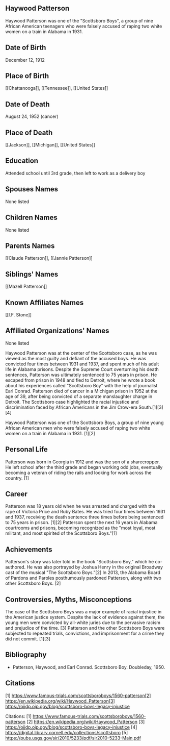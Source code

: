 ## Haywood Patterson
Haywood Patterson was one of the "Scottsboro Boys", a group of nine African American teenagers who were falsely accused of raping two white women on a train in Alabama in 1931. 

## Date of Birth
December 12, 1912

## Place of Birth
[[Chattanooga]], [[Tennessee]], [[United States]]

## Date of Death
August 24, 1952 (cancer)

## Place of Death
[[Jackson]], [[Michigan]], [[United States]]

## Education
Attended school until 3rd grade, then left to work as a delivery boy

## Spouses Names
None listed

## Children Names
None listed

## Parents Names
[[Claude Patterson]], [[Jannie Patterson]]

## Siblings' Names
[[Mazell Patterson]]

## Known Affiliates Names
[[I.F. Stone]]

## Affiliated Organizations' Names
None listed

Haywood Patterson was at the center of the Scottsboro case, as he was viewed as the most guilty and defiant of the accused boys. He was convicted four times between 1931 and 1937, and spent much of his adult life in Alabama prisons. Despite the Supreme Court overturning his death sentences, Patterson was ultimately sentenced to 75 years in prison. He escaped from prison in 1948 and fled to Detroit, where he wrote a book about his experiences called "Scottsboro Boy" with the help of journalist Earl Conrad. Patterson died of cancer in a Michigan prison in 1952 at the age of 39, after being convicted of a separate manslaughter charge in Detroit. The Scottsboro case highlighted the racial injustice and discrimination faced by African Americans in the Jim Crow-era South.[1][3][4]

Haywood Patterson was one of the Scottsboro Boys, a group of nine young African American men who were falsely accused of raping two white women on a train in Alabama in 1931. [1][2]

## Personal Life
Patterson was born in Georgia in 1912 and was the son of a sharecropper. He left school after the third grade and began working odd jobs, eventually becoming a veteran of riding the rails and looking for work across the country. [1]

## Career
Patterson was 18 years old when he was arrested and charged with the rape of Victoria Price and Ruby Bates. He was tried four times between 1931 and 1937, receiving the death sentence three times before being sentenced to 75 years in prison. [1][2] Patterson spent the next 16 years in Alabama courtrooms and prisons, becoming recognized as the "most loyal, most militant, and most spirited of the Scottsboro Boys."[1]

## Achievements
Patterson's story was later told in the book "Scottsboro Boy," which he co-authored. He was also portrayed by Joshua Henry in the original Broadway cast of the musical "The Scottsboro Boys."[2] In 2013, the Alabama Board of Pardons and Paroles posthumously pardoned Patterson, along with two other Scottsboro Boys. [2]

## Controversies, Myths, Misconceptions
The case of the Scottsboro Boys was a major example of racial injustice in the American justice system. Despite the lack of evidence against them, the young men were convicted by all-white juries due to the pervasive racism and prejudice of the time. [3] Patterson and the other Scottsboro Boys were subjected to repeated trials, convictions, and imprisonment for a crime they did not commit. [1][3]

## Bibliography
- Patterson, Haywood, and Earl Conrad. Scottsboro Boy. Doubleday, 1950.

## Citations
[1] https://www.famous-trials.com/scottsboroboys/1560-patterson[2] https://en.wikipedia.org/wiki/Haywood_Patterson[3] https://ojjdp.ojp.gov/blog/scottsboro-boys-legacy-injustice

Citations:
[1] https://www.famous-trials.com/scottsboroboys/1560-patterson
[2] https://en.wikipedia.org/wiki/Haywood_Patterson
[3] https://ojjdp.ojp.gov/blog/scottsboro-boys-legacy-injustice
[4] https://digital.library.cornell.edu/collections/scottsboro
[5] https://pubs.usgs.gov/sir/2010/5233/pdf/sir2010-5233-Main.pdf